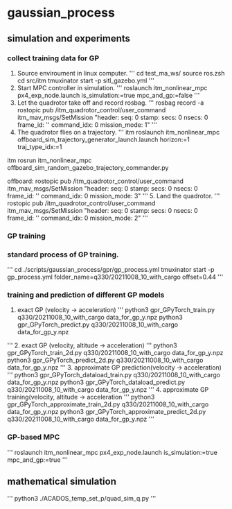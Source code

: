 # gaussian_process
## simulation and experiments
### collect training data for GP
1. Source enviroument in linux computer.
'''
cd test_ma_ws/
source ros.zsh
cd src/itm
tmuxinator start -p sitl_gazebo.yml
'''
2. Start MPC controller in simulation.
'''
roslaunch itm_nonlinear_mpc px4_exp_node.launch is_simulation:=true mpc_and_gp:=false
'''
3. Let the quadrotor take off and record rosbag.
'''
rosbag record -a
rostopic pub /itm_quadrotor_control/user_command itm_mav_msgs/SetMission "header:
  seq: 0
  stamp:
    secs: 0
    nsecs: 0
  frame_id: ''
command_idx: 0
mission_mode: 1"
'''
4. The quadrotor flies on a trajectory.
'''
itm roslaunch itm_nonlinear_mpc offboard_sim_trajectory_generator_launch.launch horizon:=1 traj_type_idx:=1 

itm rosrun itm_nonlinear_mpc offboard_sim_random_gazebo_trajectory_commander.py 

offboard:
rostopic pub /itm_quadrotor_control/user_command itm_mav_msgs/SetMission "header:
  seq: 0
  stamp:
    secs: 0
    nsecs: 0
  frame_id: ''
command_idx: 0
mission_mode: 3"
'''
5. Land the quadrotor.
'''
rostopic pub /itm_quadrotor_control/user_command itm_mav_msgs/SetMission "header:
  seq: 0
  stamp:
    secs: 0
    nsecs: 0
  frame_id: ''
command_idx: 0
mission_mode: 2"
'''
### GP training
### standard process of GP training. 
'''
cd ./scripts/gaussian_process/gpr/gp_process.yml
tmuxinator start -p gp_process.yml folder_name=q330/20211008_10_with_cargo offset=0.44
'''

### training and prediction of different GP models
1. exact GP (velocity -> acceleration)
'''
python3 gpr_GPyTorch_train.py q330/20211008_10_with_cargo data_for_gp_y.npz
python3 gpr_GPyTorch_predict.py q330/20211008_10_with_cargo data_for_gp_y.npz

'''
2. exact GP (velocity, altitude -> acceleration)
'''
python3 gpr_GPyTorch_train_2d.py q330/20211008_10_with_cargo data_for_gp_y.npz
python3 gpr_GPyTorch_predict_2d.py q330/20211008_10_with_cargo data_for_gp_y.npz
'''
3. approximate GP prediction(velocity -> acceleration)
'''
python3 gpr_GPyTorch_dataload_train.py q330/20211008_10_with_cargo data_for_gp_y.npz
python3 gpr_GPyTorch_dataload_predict.py q330/20211008_10_with_cargo data_for_gp_y.npz
'''
4. approximate GP training(velocity, altitude -> acceleration
'''
python3 gpr_GPyTorch_approximate_train_2d.py q330/20211008_10_with_cargo data_for_gp_y.npz
python3 gpr_GPyTorch_approximate_predict_2d.py q330/20211008_10_with_cargo data_for_gp_y.npz
'''

### GP-based MPC
'''
roslaunch itm_nonlinear_mpc px4_exp_node.launch is_simulation:=true mpc_and_gp:=true
'''
## mathematical simulation
'''
python3 ./ACADOS_temp_set_p/quad_sim_q.py
'''

<!-- ## SITL

Install ROS Kinetic according to the [documentation](http://wiki.ros.org/kinetic/Installation), then [create a Catkin workspace](http://wiki.ros.org/catkin/Tutorials/create_a_workspace).

directory DataSSD/YanLI/Yan_ROS_ws

Terminal 1:
to connect to localhost, use this URL:

```
$roslaunch mavros px4.launch fcu_url:="udp://:14540@127.0.0.1:14557"
```

Terminal 2:
to run SITL wrapped in ROS the ROS environment needs to be updated, then launch as usual:
```
$cd <Firmware_clone>
$DONT_RUN=1 make px4_sitl_default gazebo
$source ~/catkin_ws/devel/setup.bash    # (optional)
$source Tools/setup_gazebo.bash $(pwd) $(pwd)/build/px4_sitl_default
$export ROS_PACKAGE_PATH=$ROS_PACKAGE_PATH:$(pwd)
$export ROS_PACKAGE_PATH=$ROS_PACKAGE_PATH:$(pwd)/Tools/sitl_gazebo
$no_sim=1 make px4_sitl_default gazebo
```
Terminal 3:

```
$cd <Firmware_clone>
$source Tools/setup_gazebo.bash $(pwd) $(pwd)/build/px4_sitl_default
$roslaunch gazebo_ros empty_world.launch world_name:=$(pwd)/Tools/sitl_gazebo/worlds/iris.world
```
Terminal 4:
```
$roslaunch itm_nonlinear_mpc itm_nonlinear_mpc_sim_sitl.launch
```
Terminal 5: publish set point position topic

```
$rostopic pub /itm_quadrotot_control/set_point_pos geometry_msgs/PoseStamped“header:
```
Terminal 6:
```
roslaunch itm_nonlinear_mpc itm_nonlinear_mpc_sim_offboard.launch
``` 
